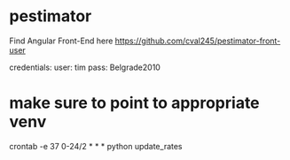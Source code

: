 # pestimator 
Find Angular Front-End here <a>https://github.com/cval245/pestimator-front-user</a>

credentials: 
user: tim
pass: Belgrade2010


#  make sure to point to appropriate venv
crontab -e 
37 0-24/2 * * * python update_rates

